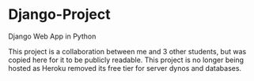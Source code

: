 # Django-Project
Django Web App in Python

This project is a collaboration between me and 3 other students, but was copied here for it to be publicly readable.
This project is no longer being hosted as Heroku removed its free tier for server dynos and databases.
